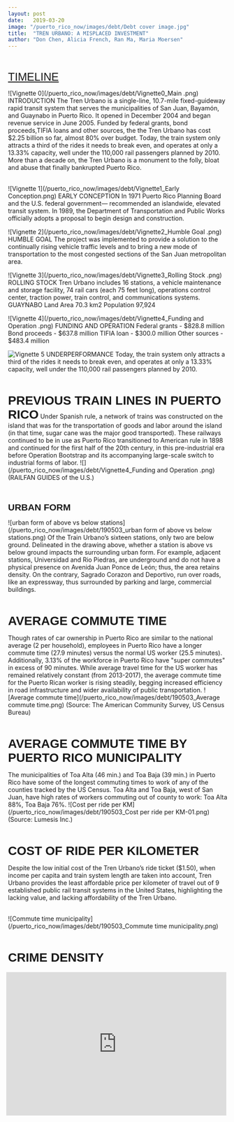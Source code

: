 ```yaml
---
layout: post
date:   2019-03-20
image: "/puerto_rico_now/images/debt/Debt cover image.jpg"
title:  "TREN URBANO: A MISPLACED INVESTMENT"
author: "Don Chen, Alicia French, Ran Ma, Maria Moersen"
---
```


<br/><br/>
<span style="font-family:Helvetica; font-size:1.8em;">[TIMELINE](https://cdn.knightlab.com/libs/timeline3/latest/embed/index.html?source=1DWOCwES0SCjHYVse9o3VgRY2Wro5m9taLy-nTs7OaaQ&font=OpenSans-GentiumBook&lang=en&hash_bookmark=true&initial_zoom=2&height=650#event-tren-urbano-misplaced-investment) </span>

![Vignette 0](/puerto_rico_now/images/debt/Vignette0_Main .png)
INTRODUCTION
The Tren Urbano is a single-line, 10.7-mile fixed-guideway rapid transit system that serves the municipalities of San Juan, Bayamón, and Guaynabo in Puerto Rico. It opened in December 2004 and began revenue service in June 2005.
Funded by federal grants, bond proceeds,TIFIA loans and other sources, the the Tren Urbano has cost $2.25 billion so far, almost 80% over budget.
Today, the train system only attracts a third of the rides it needs to break even, and operates at only a 13.33% capacity, well under the 110,000 rail passengers planned by 2010.
More than a decade on, the Tren Urbano is a monument to the folly, bloat and abuse that finally bankrupted Puerto Rico.
<br/><br/>

![Vignette 1](/puerto_rico_now/images/debt/Vignette1_Early Conception.png)
EARLY CONCEPTION
In 1971 Puerto Rico Planning Board and the U.S. federal government— recommended an islandwide, elevated transit system. In 1989, the Department of Transportation and Public Works officially adopts a proposal to begin design and construction.


![Vignette 2](/puerto_rico_now/images/debt/Vignette2_Humble Goal .png)
HUMBLE GOAL
The project was implemented to provide a solution to the continually rising vehicle traffic levels and to bring a new mode of transportation to the most congested sections of the San Juan metropolitan area.


![Vignette 3](/puerto_rico_now/images/debt/Vignette3_Rolling Stock .png)
ROLLING STOCK
Tren Urbano includes 16 stations, a vehicle maintenance and storage facility, 74 rail cars (each 75 feet long), operations control center, traction power, train control, and communications systems.
GUAYNABO Land Area 70.3 km2 Population 97,924


![Vignette 4](/puerto_rico_now/images/debt/Vignette4_Funding and Operation  .png)
FUNDING AND OPERATION 
Federal grants - $828.8 million Bond proceeds - $637.8 million TIFIA loan - $300.0 million Other sources - $483.4 million


![Vignette 5](/puerto_rico_now/images/debt/Vignette5_Underperformance.png)
UNDERPERFORMANCE
Today, the train system only attracts a third of the rides it needs to break even, and operates at only a 13.33% capacity, well under the 110,000 rail passengers planned by 2010.

<br/><br/>
<span style="font-family:Helvetica; font-size:2em;">**PREVIOUS TRAIN LINES IN PUERTO RICO**</span>
Under Spanish rule, a network of trains was constructed on the island that was for the transportation of goods and labor around the island (in that time, sugar cane was the major good transported). These railways continued to be in use as Puerto Rico transitioned to American rule in 1898 and continued for the first half of the 20th century, in this pre-industrial era before Operation Bootstrap and its accompanying large-scale switch to industrial forms of labor. 
![](/puerto_rico_now/images/debt/Vignette4_Funding and Operation  .png)
(RAILFAN GUIDES of the U.S.)


<br/><br/>
<span style="font-family:Helvetica; font-size:1.5em;">**URBAN FORM**</span>

![urban form of above vs below stations](/puerto_rico_now/images/debt/190503_urban form of above vs below stations.png)
Of the Train Urbano’s sixteen stations, only two are below ground. Delineated in the drawing above, whether a station is above vs below ground impacts the surrounding urban form. For example, adjacent stations, Universidad and Rio Piedras, are underground and do not have a physical presence on Avenida Juan Ponce de León; thus, the area retains density. On the contrary, Sagrado Corazon and Deportivo, run over roads, like an expressway, thus surrounded by parking and large, commercial buildings.

<br/><br/>
<span style="font-family:Helvetica; font-size:2em;">**AVERAGE COMMUTE TIME**</span>

Though rates of car ownership in Puerto Rico are similar to the national average (2 per household), employees in Puerto Rico have a longer commute time (27.9 minutes) versus the normal US worker (25.5 minutes). Additionally, 3.13% of the workforce in Puerto Rico have "super commutes" in excess of 90 minutes. While average travel time for the US worker has remained relatively constant (from 2013-2017), the average commute time for the Puerto Rican worker is rising steadily, begging increased efficiency in road infrastructure and wider availability of public transportation. 
![Average commute time](/puerto_rico_now/images/debt/190503_Average commute time.png)
(Source: The American Community Survey, US Census Bureau) 


<br/><br/>
<span style="font-family:Helvetica; font-size:2em;">**AVERAGE COMMUTE TIME BY PUERTO RICO MUNICIPALITY**</span>

The municipalities of Toa Alta (46 min.) and Toa Baja (39 min.) in Puerto Rico have some of the longest commuting times to work of any of the counties tracked by the US Census.  Toa Alta and Toa Baja, west of San Juan, have high rates of workers commuting out of county to work:  Toa Alta 88%, Toa Baja 76%.
![Cost per ride per KM](/puerto_rico_now/images/debt/190503_Cost per ride per KM-01.png)
(Source: Lumesis Inc.)


<br><br>
<span style="font-family:Helvetica; font-size:2em;">**COST OF RIDE PER KILOMETER**</span>

Despite the low initial cost of the Tren Urbano’s ride ticket ($1.50), when income per capita and train system length are taken into account, Tren Urbano provides the least affordable price per kilometer of travel out of 9 established public rail transit systems in the United States, highlighting the lacking value, and lacking affordability of the Tren Urbano. 
<br><br>

![Commute time municipality](/puerto_rico_now/images/debt/190503_Commute time municipality.png)


<br><br>
<span style="font-family:Helvetica; font-size:2em;">**CRIME DENSITY**</span>

<div style="padding:65% 0 0 0;position:relative;"><iframe src="https://api.mapbox.com/styles/v1/al1616/cjv8d129i3wjd1ftazkl7tmr7.html?fresh=true&title=true&access_token=pk.eyJ1IjoiYWwxNjE2IiwiYSI6ImNqc200ZXQ0YTBnOWE0NG54Ym45YnYybHgifQ.t9lM7oOjsxtKmQS_BGfbdg#12.2/18.407805/-66.090904/0" style="position:absolute;top:3;left:-4;width:100%;height:100%;" frameborder="0"></iframe></div>
